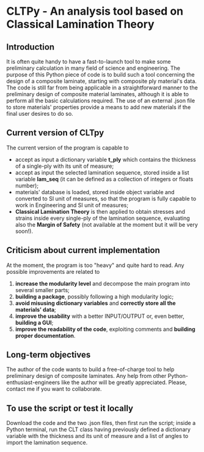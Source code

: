 # CLTPy - An analysis tool based on Classical Lamination Theory
## Introduction
It is often quite handy to have a fast-to-launch tool to make some preliminary calculation in many field of science and engineering. The purpose of this Python piece of code is to build such a tool concerning the design of a composite laminate, starting with composite ply material's data. The code is still far from being applicable in a straightforward manner to the preliminary design of composite material laminates, although it is able to perform all the basic calculations required. The use of an external .json file to store materials' properties provide a means to add new materials if the final user desires to do so.
## Current version of CLTpy
The current version of the program is capable to 
* accept as input a dictionary variable **t_ply** which contains the thickness of a single-ply with its unit of measure;
* accept as input the selected lamination sequence, stored inside a list variable **lam_seq** (it can be defined as a collection of integers or floats number);
* materials' database is loaded, stored inside object variable and converted to SI unit of measures, so that the program is fully capable to work in Engineering and SI unit of measures;
* **Classical Lamination Theory** is then applied to obtain stresses and strains inside every single-ply of the lamination sequence, evaluating also the **Margin of Safety** (not available at the moment but it will be very soon!).
## Criticism about current implementation 
At the moment, the program is too "heavy" and quite hard to read. Any possible improvements are related to
1. **increase the modularity level** and decompose the main program into several smaller parts;
2.  **building a package**, possibly following a high modularity logic; 
3.  **avoid misusing dictionary variables** and **correctly store all the materials' data**; 
4.  **improve the usability** with a better INPUT/OUTPUT or, even better, **building a GUI**; 
5.  **improve the readability of the code**, exploiting comments and **building proper documentation**.
## Long-term objectives 
The author of the code wants to build a free-of-charge tool to help preliminary design of composite laminates. Any help from other Python-enthusiast-engineers like the author will be greatly appreciated. Please, contact me if you want to collaborate.
## To use the script or test it locally
Download the code and the two .json files, then first run the script; inside a Python terminal, run the CLT class having previously defined a dictionary variable with the thickness and its unit of measure and a list of angles to import the lamination sequence. 
